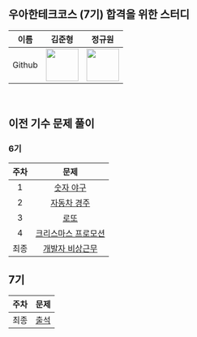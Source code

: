 ## 우아한테크코스 (7기) 합격을 위한 스터디

| 이름 | 김준형 | 정규원 |
| :-: | :-: | :-: |
| Github | <a href="https://github.com/jhzlo"><img src="https://avatars.githubusercontent.com/u/105791673?v=4" width="64" height="64"></a> | <a href="https://github.com/digitpic"><img src="https://avatars.githubusercontent.com/u/63178849?v=4" width="64" height="64"></a>
<br>

## 이전 기수 문제 풀이
### 6기
| 주차 | 문제 |
| :-: | :-: |
| 1 | [숫자 야구](https://github.com/woowacourse-7th-study/java-baseball-6)|
| 2 | [자동차 경주](https://github.com/woowacourse-7th-study/java-racingcar-6)|
| 3 | [로또](https://github.com/woowacourse-7th-study/java-lotto-6)|
| 4 | [크리스마스 프로모션](https://github.com/woowacourse-7th-study/java-christmas-6) |
| 최종 | [개발자 비상근무](https://github.com/woowacourse-7th-study/java-oncall-6) |

## 7기
| 주차 | 문제 |
| :-: | :-: |
| 최종 | [출석](https://github.com/woowacourse-7th-study/java-attendance-7)
